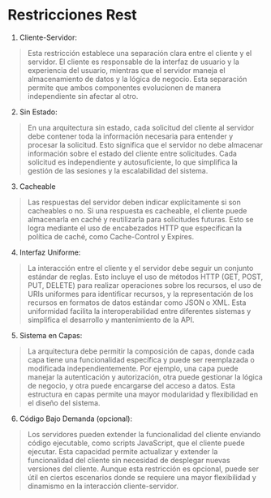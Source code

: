 # Restricciones Rest

1. Cliente-Servidor:
> Esta restricción establece una separación clara entre el cliente y el servidor. El cliente es responsable de la interfaz de usuario y la experiencia del usuario, mientras que el servidor maneja el almacenamiento de datos y la lógica de negocio. Esta separación permite que ambos componentes evolucionen de manera independiente sin afectar al otro.
>

2. Sin Estado:
> En una arquitectura sin estado, cada solicitud del cliente al servidor debe contener toda la información necesaria para entender y procesar la solicitud. Esto significa que el servidor no debe almacenar información sobre el estado del cliente entre solicitudes. Cada solicitud es independiente y autosuficiente, lo que simplifica la gestión de las sesiones y la escalabilidad del sistema.
>

3. Cacheable
> Las respuestas del servidor deben indicar explícitamente si son cacheables o no. Si una respuesta es cacheable, el cliente puede almacenarla en caché y reutilizarla para solicitudes futuras. Esto se logra mediante el uso de encabezados HTTP que especifican la política de caché, como Cache-Control y Expires.
>

4. Interfaz Uniforme:
> La interacción entre el cliente y el servidor debe seguir un conjunto estándar de reglas. Esto incluye el uso de métodos HTTP (GET, POST, PUT, DELETE) para realizar operaciones sobre los recursos, el uso de URIs uniformes para identificar recursos, y la representación de los recursos en formatos de datos estándar como JSON o XML. Esta uniformidad facilita la interoperabilidad entre diferentes sistemas y simplifica el desarrollo y mantenimiento de la API.
>

5. Sistema en Capas:
> La arquitectura debe permitir la composición de capas, donde cada capa tiene una funcionalidad específica y puede ser reemplazada o modificada independientemente. Por ejemplo, una capa puede manejar la autenticación y autorización, otra puede gestionar la lógica de negocio, y otra puede encargarse del acceso a datos. Esta estructura en capas permite una mayor modularidad y flexibilidad en el diseño del sistema.
>

6. Código Bajo Demanda (opcional):
> Los servidores pueden extender la funcionalidad del cliente enviando código ejecutable, como scripts JavaScript, que el cliente puede ejecutar. Esta capacidad permite actualizar y extender la funcionalidad del cliente sin necesidad de desplegar nuevas versiones del cliente. Aunque esta restricción es opcional, puede ser útil en ciertos escenarios donde se requiere una mayor flexibilidad y dinamismo en la interacción cliente-servidor.
>